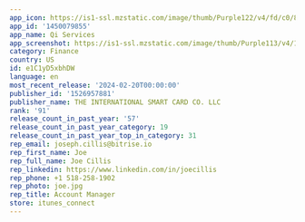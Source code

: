 ```yaml
---
app_icon: https://is1-ssl.mzstatic.com/image/thumb/Purple122/v4/fd/c0/8a/fdc08aba-a26d-32be-d5c6-01d083c79ea7/AppIcon-0-0-1x_U007emarketing-0-7-0-85-220.png/1024x1024bb.png
app_id: '1450079855'
app_name: Qi Services
app_screenshot: https://is1-ssl.mzstatic.com/image/thumb/Purple113/v4/1c/c2/e0/1cc2e082-f9e1-03f5-fbdd-0d08c6655871/pr_source.png/1242x2688bb.png
category: Finance
country: US
id: e1C1yD5xbhDW
language: en
most_recent_release: '2024-02-20T00:00:00'
publisher_id: '1526957881'
publisher_name: THE INTERNATIONAL SMART CARD CO. LLC
rank: '91'
release_count_in_past_year: '57'
release_count_in_past_year_category: 19
release_count_in_past_year_top_in_category: 31
rep_email: joseph.cillis@bitrise.io
rep_first_name: Joe
rep_full_name: Joe Cillis
rep_linkedin: https://www.linkedin.com/in/joecillis
rep_phone: +1 518-258-1902
rep_photo: joe.jpg
rep_title: Account Manager
store: itunes_connect
---
```

